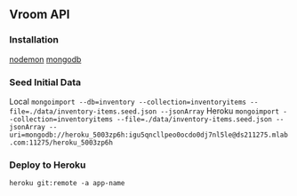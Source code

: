 ## Vroom API

### Installation
[nodemon](https://www.npmjs.com/package/nodemon)
[mongodb](https://docs.mongodb.com/manual/tutorial/install-mongodb-on-os-x/)

### Seed Initial Data
Local
`mongoimport --db=inventory --collection=inventoryitems --file=./data/inventory-items.seed.json --jsonArray`
Heroku
`mongoimport --collection=inventoryitems --file=./data/inventory-items.seed.json --jsonArray --uri=mongodb://heroku_5003zp6h:igu5qncllpeo0ocdo0dj7nl5le@ds211275.mlab.com:11275/heroku_5003zp6h`

### Deploy to Heroku
`heroku git:remote -a app-name`